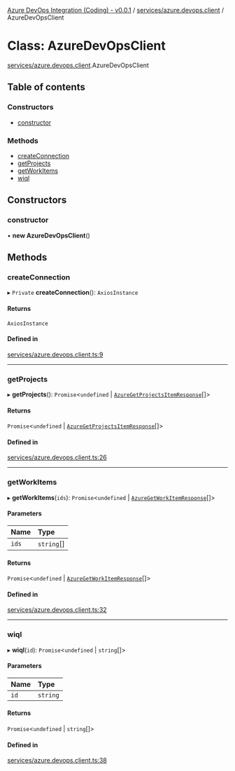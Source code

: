 [Azure DevOps Integration (Coding) - v0.0.1](../README.md) / [services/azure.devops.client](../modules/services_azure_devops_client.md) / AzureDevOpsClient

# Class: AzureDevOpsClient

[services/azure.devops.client](../modules/services_azure_devops_client.md).AzureDevOpsClient

## Table of contents

### Constructors

- [constructor](services_azure_devops_client.AzureDevOpsClient.md#constructor)

### Methods

- [createConnection](services_azure_devops_client.AzureDevOpsClient.md#createconnection)
- [getProjects](services_azure_devops_client.AzureDevOpsClient.md#getprojects)
- [getWorkItems](services_azure_devops_client.AzureDevOpsClient.md#getworkitems)
- [wiql](services_azure_devops_client.AzureDevOpsClient.md#wiql)

## Constructors

### constructor

• **new AzureDevOpsClient**()

## Methods

### createConnection

▸ `Private` **createConnection**(): `AxiosInstance`

#### Returns

`AxiosInstance`

#### Defined in

[services/azure.devops.client.ts:9](https://github.com/jeysgar1/azure-devops-api-kms/blob/9e6388c/src/services/azure.devops.client.ts#L9)

___

### getProjects

▸ **getProjects**(): `Promise`<`undefined` \| [`AzureGetProjectsItemResponse`](models_azureDevOps_getProjects_azureGetProjectsItemResponse.AzureGetProjectsItemResponse.md)[]\>

#### Returns

`Promise`<`undefined` \| [`AzureGetProjectsItemResponse`](models_azureDevOps_getProjects_azureGetProjectsItemResponse.AzureGetProjectsItemResponse.md)[]\>

#### Defined in

[services/azure.devops.client.ts:26](https://github.com/jeysgar1/azure-devops-api-kms/blob/9e6388c/src/services/azure.devops.client.ts#L26)

___

### getWorkItems

▸ **getWorkItems**(`ids`): `Promise`<`undefined` \| [`AzureGetWorkItemResponse`](models_azureDevOps_getWorkItems_azureGetWorkItemResponse.AzureGetWorkItemResponse.md)[]\>

#### Parameters

| Name | Type |
| :------ | :------ |
| `ids` | `string`[] |

#### Returns

`Promise`<`undefined` \| [`AzureGetWorkItemResponse`](models_azureDevOps_getWorkItems_azureGetWorkItemResponse.AzureGetWorkItemResponse.md)[]\>

#### Defined in

[services/azure.devops.client.ts:32](https://github.com/jeysgar1/azure-devops-api-kms/blob/9e6388c/src/services/azure.devops.client.ts#L32)

___

### wiql

▸ **wiql**(`id`): `Promise`<`undefined` \| `string`[]\>

#### Parameters

| Name | Type |
| :------ | :------ |
| `id` | `string` |

#### Returns

`Promise`<`undefined` \| `string`[]\>

#### Defined in

[services/azure.devops.client.ts:38](https://github.com/jeysgar1/azure-devops-api-kms/blob/9e6388c/src/services/azure.devops.client.ts#L38)
